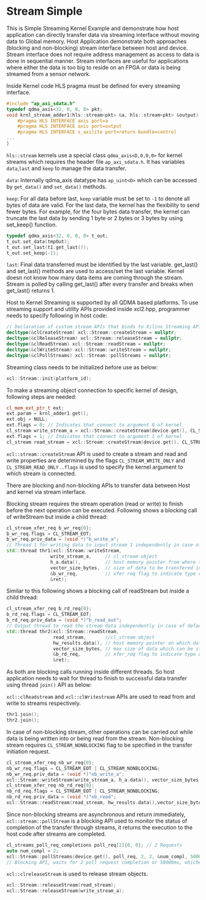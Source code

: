 Stream Simple
===============================

This is Simple Streaming Kernel Example and demonstrate how host application can directly transfer data via streaming interface without moving data to Global memory. Host Application demonstrate both approaches (blocking and non-blocking) stream interface between host and device. Stream interface does not require address management as access to data is done in sequential manner. Stream interfaces are useful for applications where either the data is too big to reside on an FPGA or data is being streamed from a sensor network.


Inside Kernel code HLS pragma must be defined for every streaming interface.
```c++
#include "ap_axi_sdata.h"
typedef qdma_axis<32, 0, 0, 0> pkt;
void krnl_stream_adder1(hls::stream<pkt> &a, hls::stream<pkt> &output) {
    #pragma HLS INTERFACE axis port=a
    #pragma HLS INTERFACE axis port=output
    #pragma HLS INTERFACE s_axilite port=return bundle=control
...
}
```

`hls::stream` kernels use a special class `qdma_axis<D,0,0,0>` for kernel streams  which requires the header file `ap_axi_sdata.h`. It has variables `data`,`last` and `keep` to manage the data transfer.

`data`: Internally qdma_axis datatype has `ap_uint<D>` which can be accessed by `get_data()` and `set_data()` methods.

`keep`: For all data before last, `keep` variable must be set to `-1` to denote all bytes of data are valid. For the last data, the kernel has the flexibility to send fewer bytes. For example, for the four bytes data transfer, the kernel can truncate the last data by sending 1 byte or 2 bytes or 3 bytes by using set_keep() function.  

```c++
typedef qdma_axis<32, 0, 0, 0> t_out;
t_out.set_data(tmpOut);
t_out.set_last(t1.get_last());
t_out.set_keep(-1);
```

`last`: Final data transferred must be identified by the last variable. get_last() and set_last() methods are used to access/set the last variable. Kernel doesn not know how many data items are coming through the stream. Stream is polled by calling get_last() after every transfer and breaks when get_last() returns 1.

Host to Kernel Streaming is supported by all QDMA based platforms. To use streaming support and utility APIs provided inside xcl2.hpp, programmer needs to specify following in host code:
```c++
// Declaration of custom stream APIs that binds to Xilinx Streaming APIs.
decltype(&clCreateStream) xcl::Stream::createStream = nullptr;
decltype(&clReleaseStream) xcl::Stream::releaseStream = nullptr;
decltype(&clReadStream) xcl::Stream::readStream = nullptr;
decltype(&clWriteStream) xcl::Stream::writeStream = nullptr;
decltype(&clPollStreams) xcl::Stream::pollStreams = nullptr;
```

Streaming class needs to be initialized before use as below:
```c++
xcl::Stream::init(platform_id);
```

To make a streaming object connection to specific kernel of design, following steps are needed:
```c++
cl_mem_ext_ptr_t ext;
ext.param = krnl_adder1.get();
ext.obj = NULL;
ext.flags = 0; // Indicates that connect to argument 0 of kernel
cl_stream write_stream_a = xcl::Stream::createStream(device.get(), CL_STREAM_WRITE_ONLY, CL_STREAM, &ext,nullptr));
ext.flags = 1; // Indicates that connect to argument 1 of kernel
cl_stream read_stream = xcl::Stream::createStream(device.get(), CL_STREAM_READ_ONLY, CL_STREAM, &ext, &ret));
```

`xcl::stream::createStream` API is used to create a stream and read and write properties are determined by the flags `CL_STREAM_WRITE_ONLY` and `CL_STREAM_READ_ONLY` .`.flags` is used to specify the kernel argument to which stream is connected.

There are blocking and non-blocking APIs to transfer data between Host and kernel via stream interface.

Blocking stream requires the stream operation (read or write) to finish before the next operation can be executed. Following shows a blocking call of writeStream but inside a child thread:
```c++
cl_stream_xfer_req b_wr_req{0};
b_wr_req.flags = CL_STREAM_EOT;
b_wr_req.priv_data = (void *)"b_write_a";
// Thread 1 for writing data to input stream 1 independently in case of default blocking transfers.
std::thread thr1(xcl::Stream::writeStream, 
                write_stream_a,     // cl_stream object
                h_a.data(),         // host memory pointer from where the data has to be transferred
                vector_size_bytes,  // size of data to be transfered in bytes
                &b_wr_req,          // xfer req flag to indicate type of transfer
                &ret); 
``` 
Similar to this following shows a blocking call of readStream but inside a child thread:
```c++
cl_stream_xfer_req b_rd_req{0};
b_rd_req.flags = CL_STREAM_EOT;
b_rd_req.priv_data = (void *)"b_read_out";
// Output thread to read the stream data independently in case of default blocking transfers.
std::thread thr2(xcl::Stream::readStream,
                 read_stream,       //cl_stream object
                 hw_results.data(), // host memory pointer on which data will be read
                 vector_size_bytes, // max size of data which can be stored in host memory
                 &b_rd_req,         // xfer_req flag to indicate type of transfer
                 &ret);
``` 

As both are blocking calls running inside different threads. So host application needs to wait for thread to finish to successful data transfer using thread `join()` API as below:  


`xcl::clReadstream` and `xcl::clWritestream` APIs are used to read from and write to streams respectively.

```c++
thr1.join();
thr2.join();
``` 

In case of non-blocking stream, other operations can be carried out while data is being written into or being read from the stream. Non-blocking stream requires `CL_STREAM_NONBLOCKING` flag to be specified in the transfer initiation request.

```c++
cl_stream_xfer_req nb_wr_req{0};
nb_wr_req.flags = CL_STREAM_EOT | CL_STREAM_NONBLOCKING;
nb_wr_req.priv_data = (void *)"nb_write_a";
xcl::Stream::writeStream(write_stream_a, h_a.data(), vector_size_bytes, &nb_wr_req, &ret));
cl_stream_xfer_req nb_rd_req{0};
nb_rd_req.flags = CL_STREAM_EOT | CL_STREAM_NONBLOCKING;
nb_rd_req.priv_data = (void *)"nb_read";
xcl::Stream::readStream(read_stream, hw_results.data(),vector_size_bytes,&nb_rd_req,&ret));
```

Since non-blocking streams are asynchronous and return immediately, `xcl::stream::pollStream` is a blocking API used to monitor the status of completion of the transfer through streams, it returns the execution to the host code after streams are completed.

```c++
cl_streams_poll_req_completions poll_req[2]{0, 0}; // 2 Requests
auto num_compl = 2;
xcl::Stream::pollStreams(device.get(), poll_req, 2, 2, &num_compl, 50000, &ret);
// Blocking API, waits for 2 poll request completion or 50000ms, whichever occurs first.
```  

`xcl::clreleaseStream` is used to release stream objects.
```c++
xcl::Stream::releaseStream(read_stream);
xcl::Stream::releaseStream(write_stream_a);
```
